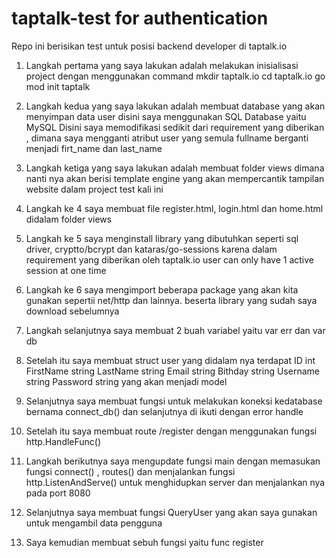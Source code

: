 # taptalk-test for authentication
Repo ini berisikan test untuk posisi backend developer di taptalk.io 

1. Langkah pertama yang saya lakukan adalah melakukan inisialisasi project
dengan menggunakan command 
mkdir taptalk.io
cd taptalk.io
go mod init taptalk

2. Langkah kedua yang saya lakukan adalah membuat database yang akan menyimpan data user 
disini saya menggunakan SQL Database yaitu MySQL
Disini saya memodifikasi sedikit dari requirement yang diberikan , dimana saya mengganti atribut user yang semula fullname
berganti menjadi firt_name dan last_name

3. Langkah ketiga yang saya lakukan adalah membuat folder views dimana nanti nya akan berisi template engine yang akan mempercantik tampilan website dalam project test kali ini

4. Langkah ke 4 saya membuat file register.html, login.html dan home.html didalam folder views

5. Langkah ke 5 saya menginstall library yang dibutuhkan seperti sql driver, cryptto/bcrypt dan kataras/go-sessions karena dalam requirement yang diberikan oleh taptalk.io user can only have 1 active session at one time

6. Langkah ke 6 saya mengimport beberapa package yang akan kita gunakan sepertii net/http dan lainnya. beserta library yang 
sudah saya download sebelumnya 

7. Langkah selanjutnya saya membuat 2 buah variabel yaitu var err dan  var db

8. Setelah itu saya membuat struct user yang didalam nya terdapat ID        int
	FirstName  string
	LastName string
	Email  string
    Bithday string
	Username  string
	Password  string
    yang akan menjadi model 

9. Selanjutnya saya membuat fungsi untuk melakukan koneksi kedatabase bernama connect_db() dan selanjutnya di ikuti dengan 
error handle

10. Setelah itu saya membuat route /register dengan menggunakan fungsi http.HandleFunc()

11. Langkah berikutnya saya mengupdate fungsi main dengan memasukan fungsi connect() , routes() dan menjalankan fungsi http.ListenAndServe() untuk menghidupkan server dan menjalankan nya pada port 8080

12. Selanjutnya saya membuat fungsi QueryUser yang akan saya gunakan untuk mengambil data pengguna

13. Saya kemudian membuat sebuh fungsi yaitu func register 